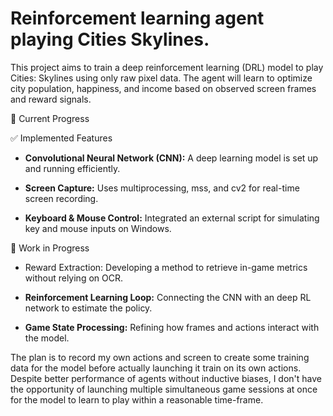# Reinforcement learning agent playing Cities Skylines.

This project aims to train a deep reinforcement learning (DRL) model to play Cities: Skylines using only raw pixel data. The agent will learn to optimize city population, happiness, and income based on observed screen frames and reward signals.

🚀 Current Progress

✅ Implemented Features

- **Convolutional Neural Network (CNN):** A deep learning model is set up and running efficiently.

- **Screen Capture:** Uses multiprocessing, mss, and cv2 for real-time screen recording.

- **Keyboard & Mouse Control:** Integrated an external script for simulating key and mouse inputs on Windows.

🔨 Work in Progress

- Reward Extraction: Developing a method to retrieve in-game metrics without relying on OCR.

- **Reinforcement Learning Loop:** Connecting the CNN with an deep RL network to estimate the policy.

- **Game State Processing:** Refining how frames and actions interact with the model.

The plan is to record my own actions and screen to create some training data for the model before actually launching it train on its own actions. Despite better performance of agents without inductive biases, I don't have the opportunity of launching multiple simultaneous game sessions at once for the model to learn to play within a reasonable time-frame. 
